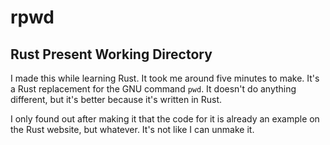 # rpwd
## Rust Present Working Directory
I made this while learning Rust.  It took me around five minutes to make.  It's a Rust replacement for the GNU command `pwd`.  It doesn't do anything different, but it's better because it's written in Rust.

I only found out after making it that the code for it is already an example on the Rust website, but whatever.  It's not like I can unmake it.